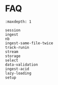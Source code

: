 # FAQ

```{toctree}
:maxdepth: 1

session
ingest
nb
ingest-same-file-twice
track-runin
stream
storage
select
data-validation
ingest-acid
lazy-loading
setup
```
